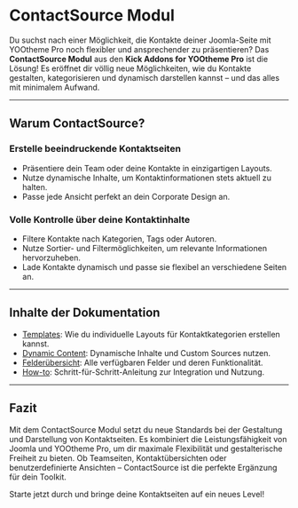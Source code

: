 # ContactSource Modul

Du suchst nach einer Möglichkeit, die Kontakte deiner Joomla-Seite mit YOOtheme Pro noch flexibler und ansprechender zu präsentieren? Das **ContactSource Modul** aus den **Kick Addons for YOOtheme Pro** ist die Lösung! Es eröffnet dir völlig neue Möglichkeiten, wie du Kontakte gestalten, kategorisieren und dynamisch darstellen kannst – und das alles mit minimalem Aufwand.

---

## **Warum ContactSource?**

### **Erstelle beeindruckende Kontaktseiten**
- Präsentiere dein Team oder deine Kontakte in einzigartigen Layouts.
- Nutze dynamische Inhalte, um Kontaktinformationen stets aktuell zu halten.
- Passe jede Ansicht perfekt an dein Corporate Design an.

### **Volle Kontrolle über deine Kontaktinhalte**
- Filtere Kontakte nach Kategorien, Tags oder Autoren.
- Nutze Sortier- und Filtermöglichkeiten, um relevante Informationen hervorzuheben.
- Lade Kontakte dynamisch und passe sie flexibel an verschiedene Seiten an.

---

## **Inhalte der Dokumentation**

- [Templates](./templates.md): Wie du individuelle Layouts für Kontaktkategorien erstellen kannst.
- [Dynamic Content](./dynamic-content.md): Dynamische Inhalte und Custom Sources nutzen.
- [Felderübersicht](./fields.md): Alle verfügbaren Felder und deren Funktionalität.
- [How-to](./how-to.md): Schritt-für-Schritt-Anleitung zur Integration und Nutzung.

---

## **Fazit**

Mit dem ContactSource Modul setzt du neue Standards bei der Gestaltung und Darstellung von Kontaktseiten. Es kombiniert die Leistungsfähigkeit von Joomla und YOOtheme Pro, um dir maximale Flexibilität und gestalterische Freiheit zu bieten. Ob Teamseiten, Kontaktübersichten oder benutzerdefinierte Ansichten – ContactSource ist die perfekte Ergänzung für dein Toolkit.

Starte jetzt durch und bringe deine Kontaktseiten auf ein neues Level!
